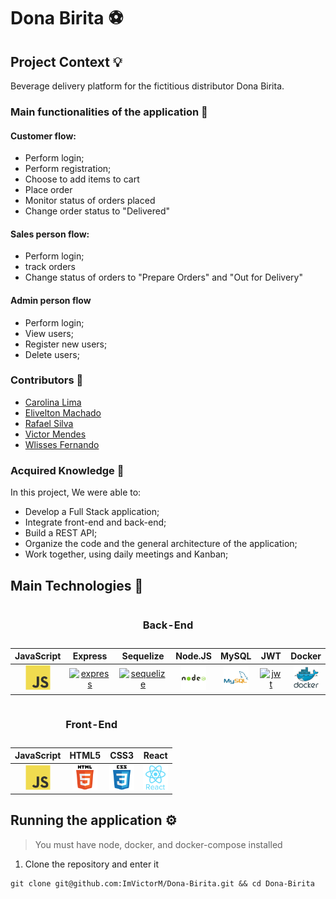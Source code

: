 # Dona Birita ⚽

## Project Context 💡
Beverage delivery platform for the fictitious distributor Dona Birita.

### Main functionalities of the application 🔧
#### Customer flow:
- Perform login;
- Perform registration;
- Choose to add items to cart
- Place order
- Monitor status of orders placed
- Change order status to "Delivered"
#### Sales person flow:
- Perform login;
- track orders
- Change status of orders to "Prepare Orders" and "Out for Delivery"
#### Admin person flow
- Perform login;
- View users;
- Register new users;
- Delete users;

### Contributors 👥
- [Carolina Lima](https://github.com/cybersekh)
- [Elivelton Machado](https://github.com/El1v)
- [Rafael Silva](https://github.com/RafaMI6)
- [Victor Mendes](https://github.com/ImVictorM)
- [Wlisses Fernando](https://github.com/wlis13)

### Acquired Knowledge 📖

In this project, We were able to:
- Develop a Full Stack application;
- Integrate front-end and back-end;
- Build a REST API;
- Organize the code and the general architecture of the application;
- Work together, using daily meetings and Kanban;


## Main Technologies 🧰
<table>
    <caption align="center"><h3>Back-End</h3></caption>
    <thead>
        <tr>
            <th>JavaScript</th>
            <th>Express</th>
            <th>Sequelize</th>
            <th>Node.JS</th>
            <th>MySQL</th>
            <th>JWT</th>
            <th>Docker</th>
        </tr>
    </thead>
    <tbody>
        <tr>
            <td align="center">
                <a href="https://developer.mozilla.org/en-US/docs/Web/JavaScript" target="_blank" rel="noreferrer"> 
                    <img 
                         src="https://raw.githubusercontent.com/devicons/devicon/master/icons/javascript/javascript-original.svg" 
                         alt="javascript" 
                         width="40" 
                         height="40"
                    /> 
                </a>
            </td>
            <td align="center">
                <a href="https://expressjs.com/" target="_blank">
                    <img
                        src="https://www.orafox.com/wp-content/uploads/2019/01/expressjs.png"
                        alt="express"
                        width="40"
                        height="40"
                    />
                </a>
            </td>
            <td align="center">
                <a href="https://sequelize.org/" target="_blank">
                    <img
                        src="https://sequelize.org/api/v6/image/brand_logo.png"
                        alt="sequelize"
                        width="40"
                        height="40"
                    />
                </a>
            </td>
            <td align="center">
                <a href="https://nodejs.org" target="_blank" rel="noreferrer"> 
                    <img 
                        src="https://raw.githubusercontent.com/devicons/devicon/master/icons/nodejs/nodejs-original-wordmark.svg" 
                        alt="nodejs" 
                        width="40" 
                        height="40"
                    /> 
                </a>
            </td>
            <td align="center">
                 <a href="https://www.mysql.com/" target="_blank" rel="noreferrer"> 
                     <img 
                         src="https://raw.githubusercontent.com/devicons/devicon/master/icons/mysql/mysql-original-wordmark.svg" 
                         alt="mysql" 
                         width="40" 
                         height="40"
                    /> 
                </a>
            </td>
            <td align="center">
                 <a href="https://www.npmjs.com/package/jsonwebtoken" target="_blank" rel="noreferrer"> 
                     <img 
                         src="https://jwt.io/img/pic_logo.svg" 
                         alt="jwt" 
                         width="40" 
                         height="40"
                    /> 
                </a>
            </td>
            <td align="center">
                <a href="https://www.docker.com/" target="_blank" rel="noreferrer"> 
                    <img 
                        src="https://raw.githubusercontent.com/devicons/devicon/master/icons/docker/docker-original-wordmark.svg" 
                        alt="docker" 
                        width="40" 
                        height="40"
                    /> 
                </a>
            </td>
        </tr>
    </tbody>
</table>
<table>
    <caption align="center"><h3>Front-End</h3></caption>
    <thead>
        <tr>
            <th>JavaScript</th>
            <th>HTML5</th>
            <th>CSS3</th>
            <th>React</th>
        </tr>
    </thead>
    <tbody>
        <tr>
            <td align="center">
                <a href="https://developer.mozilla.org/en-US/docs/Web/JavaScript" target="_blank" rel="noreferrer"> 
                    <img 
                        src="https://raw.githubusercontent.com/devicons/devicon/master/icons/javascript/javascript-original.svg" 
                        alt="javascript" 
                        width="40" 
                        height="40"
                    /> 
                </a>
            </td>
            <td align="center">
                <a href="https://www.w3.org/html/" target="_blank" rel="noreferrer"> 
                    <img 
                        src="https://raw.githubusercontent.com/devicons/devicon/master/icons/html5/html5-original-wordmark.svg" 
                        alt="html5" 
                        width="40" 
                        height="40"
                    /> 
                </a>
            </td>
            <td align="center">
                <a href="https://www.w3schools.com/css/" target="_blank" rel="noreferrer"> 
                    <img 
                        src="https://raw.githubusercontent.com/devicons/devicon/master/icons/css3/css3-original-wordmark.svg" 
                        alt="css3" 
                        width="40" 
                        height="40"
                    /> 
                </a>
            </td>
            <td align="center">
                <a href="https://reactjs.org/" target="_blank" rel="noreferrer"> 
                    <img 
                        src="https://raw.githubusercontent.com/devicons/devicon/master/icons/react/react-original-wordmark.svg" 
                        alt="react" 
                        width="40" 
                        height="40"
                    /> 
                </a>
            </td>
        </tr>
    </tbody>
</table>

## Running the application ⚙️
 > You must have node, docker, and docker-compose installed

1. Clone the repository and enter it
```
git clone git@github.com:ImVictorM/Dona-Birita.git && cd Dona-Birita
```
